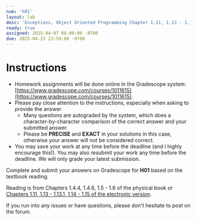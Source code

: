 ```yaml
---
num: 'h01'
layout: lab
desc: 'Exceptions, Object Oriented Programming Chapter 1.11, 1.13 - 1.13.1, 1.14 - 1.15'
ready: true
assigned: 2025-04-07 08:00:00 -0700
due: 2025-04-15 23:59:00 -0700
---
```


# Instructions

- Homework assignments will be done online in the Gradescope system: [https://www.gradescope.com/courses/1011615](https://www.gradescope.com/courses/1011615).
- Please pay close attention to the instructions, especially when asking to provide the answer
  - Many questions are autograded by the system, which does a character-by-character comparison of the correct answer and your submitted answer.
  - Please be **PRECISE** and **EXACT** in your solutions in this case, otherwise your answer will not be considered correct.
- You may save your work at any time before the deadline (and I highly encourage this!). You may also resubmit your work any time before the deadline. We will only grade your latest submission.

Complete and submit your answers on Gradescope for **H01** based on the textbook reading.

Reading is from Chapters 1.4.4, 1.4.6, 1.5 - 1.6 of the physical book or [Chapters 1.11, 1.13 - 1.13.1, 1.14 - 1.15 of the electronic version](https://runestone.academy/ns/books/published/pythonds/index.html).

If you run into any issues or have questions, please don't hesitate to post on the forum.
